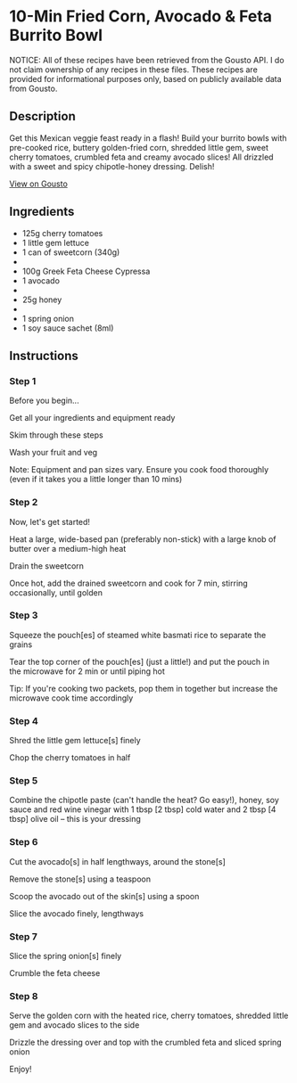 # 10-Min Fried Corn, Avocado & Feta Burrito Bowl

NOTICE: All of these recipes have been retrieved from the Gousto API. I do not claim ownership of any recipes in these files. These recipes are provided for informational purposes only, based on publicly available data from Gousto.

## Description

Get this Mexican veggie feast ready in a flash! Build your burrito bowls with pre-cooked rice, buttery golden-fried corn, shredded little gem, sweet cherry tomatoes, crumbled feta and creamy avocado slices! All drizzled with a sweet and spicy chipotle-honey dressing. Delish!

[View on Gousto](https://www.gousto.co.uk/recipes/cookbook/10-min-fried-corn-avocado-feta-burrito-bowl)

## Ingredients

- 125g cherry tomatoes
- 1 little gem lettuce
- 1 can of sweetcorn (340g)
- 
- 100g Greek Feta Cheese Cypressa
- 1 avocado
- 
- 25g honey
- 
- 1 spring onion
- 1 soy sauce sachet (8ml)

## Instructions


### Step 1

Before you begin...


Get all your ingredients and equipment ready


Skim through these steps


Wash your fruit and veg


Note: <span class="text-highlight">Equipment</span> and pan sizes vary. Ensure you cook food thoroughly (even if it takes you a little longer than 10 mins)


### Step 2

Now, let's get started!


Heat a large, wide-based pan (preferably non-stick) with a large knob of butter over a medium-high heat


Drain the sweetcorn


Once hot, add the drained sweetcorn and cook for 7 min, stirring occasionally, until golden


### Step 3

<span class="text-highlight">Squeeze the pouch<span class="text-danger">[es]</span> of steamed white basmati rice to separate the grains</span>


<span class="text-highlight">Tear the top corner of the pouch<span class="text-danger">[es]</span> (just a little!) and put the pouch in the microwave for 2 min or until piping hot</span>


<span class="text-highlight">Tip: If you're cooking two packets, pop them in together but increase the microwave cook time accordingly</span>


### Step 4

Shred the little gem lettuce<span class="text-danger">[s] </span>finely


Chop the cherry tomatoes in half


### Step 5

Combine the chipotle paste <span class="text-highlight">(can't</span> handle the heat? Go easy!), honey, soy sauce and red wine vinegar with 1 tbsp <span class="text-danger">[2 tbsp]</span> cold water and 2 tbsp <span class="text-danger">[4 tbsp]</span> olive oil <span class="text-highlight">–</span> this is your dressing


### Step 6

Cut the avocado<span class="text-danger">[s]</span> in half lengthways, around the stone<span class="text-danger">[s]</span> 


Remove the stone<span class="text-danger">[s]</span> using a teaspoon


Scoop the avocado <span class="text-highlight">out of</span> the skin<span class="text-danger">[s]</span> using a spoon


Slice the avocado finely, lengthways


### Step 7

Slice the spring onion<span class="text-danger">[s]</span> finely


Crumble the feta cheese

### Step 8

Serve the golden corn with the heated rice, cherry tomatoes, shredded little gem and avocado slices to the side


Drizzle the dressing over and top with the crumbled feta and sliced spring onion


Enjoy!

